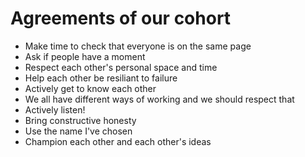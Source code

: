 # Agreements of our cohort

- Make time to check that everyone is on the same page
-  Ask if people have a moment
-  Respect each other's personal space and time
-  Help each other be resiliant to failure
-  Actively get to know each other
-  We all have different ways of working and we should respect that
-  Actively listen!
-  Bring constructive honesty
-  Use the name I've chosen
-  Champion each other and each other's ideas